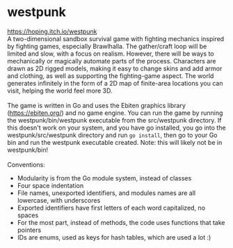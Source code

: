 # westpunk
https://hoping.itch.io/westpunk<br>
A two-dimensional sandbox survival game with fighting mechanics inspired by fighting games, especially Brawlhalla. 
The gather/craft loop will be limited and slow, with a focus on realism. However, there will be ways to mechanically or magically automate parts of the process. 
Characters are drawn as 2D rigged models, making it easy to change skins and add armor and clothing, as well as supporting the fighting-game aspect.
The world generates infinitely in the form of a 2D map of finite-area locations you can visit, helping the world feel more 3D.
<br><br>
The game is written in Go and uses the Ebiten graphics library (https://ebiten.org/) and no game engine.
You can run the game by running the westpunk/bin/westpunk executable from the src/westpunk directory.
If this doesn't work on your system, and you have go installed, you go into the westpunk/src/westpunk directory and run `go install`, 
then go to your Go bin and run the westpunk executable created.
Note: this will likely not be in westpunk/bin!
<br><br>
Conventions:
 - Modularity is from the Go module system, instead of classes
 - Four space indentation
 - File names, unexported identifiers, and modules names are all lowercase, with underscores
 - Exported identifiers have first letters of each word capitalized, no spaces
 - For the most part, instead of methods, the code uses functions that take pointers
 - IDs are enums, used as keys for hash tables, which are used a lot :)
